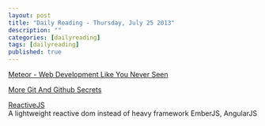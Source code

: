 ```yaml
---
layout: post
title: "Daily Reading - Thursday, July 25 2013"
description: ""
categories: [dailyreading]
tags: [dailyreading]
published: true
---
```

[Meteor - Web Development Like You Never Seen](http://www.infoq.com/presentations/meteor)

<!--break-->

[More Git And Github Secrets](http://zachholman.com/talk/more-git-and-github-secrets/)

[ReactiveJS](https://github.com/Rich-Harris/Ractive)  
A lightweight reactive dom instead of heavy framework EmberJS, AngularJS